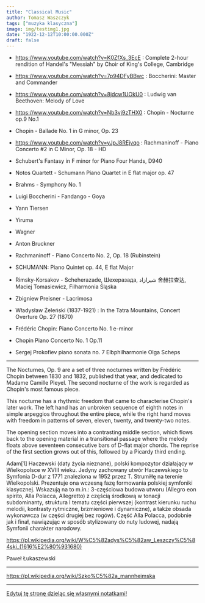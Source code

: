 ```yaml
---
title: "Classical Music"
author: Tomasz Waszczyk
tags: ["muzyka klasyczna"]
image: img/testimg1.jpg
date: "1922-12-12T10:00:00.000Z"
draft: false
---
```


* https://www.youtube.com/watch?v=K0ZfXs_3EcE : Complete 2-hour rendition of Handel's "Messiah" by Choir of King's College, Cambridge

* https://www.youtube.com/watch?v=7p94DFyBBwc : Boccherini: Master and Commander

* https://www.youtube.com/watch?v=8jdcw1UOkU0 : Ludwig van Beethoven: Melody of Love

* https://www.youtube.com/watch?v=Nb3vj9zTHX0 : Chopin - Nocturne op.9 No.1

* Chopin - Ballade No. 1 in G minor, Op. 23

* https://www.youtube.com/watch?v=yJpJ8REjvqo : Rachmaninoff - Piano Concerto #2 in C Minor, Op. 18 - HD

* Schubert's Fantasy in F minor for Piano Four Hands, D940

* Notos Quartett - Schumann Piano Quartet in E flat major op. 47

* Brahms - Symphony No. 1

* Luigi Boccherini - Fandango - Goya

* Yann Tiersen

* Yiruma

* Wagner

* Anton Bruckner

* Rachmaninoff - Piano Concerto No. 2, Op. 18 (Rubinstein)

* SCHUMANN: Piano Quintet op. 44, E flat Major

* Rimsky-Korsakov - Scheherazade, Шехеразада, شيرازاد 舍赫拉查达, Maciej Tomasiewicz, Filharmonia Śląska

* Zbigniew Preisner - Lacrimosa

* Władysław Żeleński (1837-1921) : In the Tatra Mountains, Concert Overture Op. 27 (1870)

* Frédéric Chopin: Piano Concerto No. 1 e-minor

* Chopin Piano Concerto No. 1 Op.11

* Sergej Prokofiev piano sonata no. 7 Elbphilharmonie Olga Scheps

---

The Nocturnes, Op. 9 are a set of three nocturnes written by Frédéric Chopin between 1830 and 1832, published that year, and dedicated to Madame Camille Pleyel. The second nocturne of the work is regarded as Chopin's most famous piece.

This nocturne has a rhythmic freedom that came to characterise Chopin's later work. The left hand has an unbroken sequence of eighth notes in simple arpeggios throughout the entire piece, while the right hand moves with freedom in patterns of seven, eleven, twenty, and twenty-two notes.

The opening section moves into a contrasting middle section, which flows back to the opening material in a transitional passage where the melody floats above seventeen consecutive bars of D-flat major chords. The reprise of the first section grows out of this, followed by a Picardy third ending.

Adam[1] Haczewski (daty życia nieznane), polski kompozytor działający w Wielkopolsce w XVIII wieku.
Jedyny zachowany utwór Haczewskiego to Symfonia D-dur z 1771 znaleziona w 1952 przez T. Strumiłłę na terenie Wielkopolski. Prezentuje ona wczesną fazę formowania polskiej symfoniki klasycznej. Wskazują na to m.in.: 3-częściowa budowa utworu (Allegro eon spirito, Alla Polacca, Allegretto) z częścią środkową w tonacji subdominanty, struktura I tematu części pierwszej (kontrast kierunku ruchu melodii, kontrasty rytmiczne, brzmieniowe i dynamiczne), a także obsada wykonawcza (w części drugiej bez rogów). Część Alla Polacca, podobnie jak i finał, nawiązując w sposób stylizowany do nuty ludowej, nadają Symfonii charakter narodowy.

<https://pl.wikipedia.org/wiki/W%C5%82adys%C5%82aw_Leszczy%C5%84ski_(1616%E2%80%931680)>

Paweł Łukaszewski

---

https://pl.wikipedia.org/wiki/Szko%C5%82a_mannheimska

---

<a href="https://github.com/TomaszWaszczyk/historia.waszczyk.com/edit/master/src/content/classical-music.md" target="_blank">Edytuj tę stronę dzieląc się własnymi notatkami!</a>
